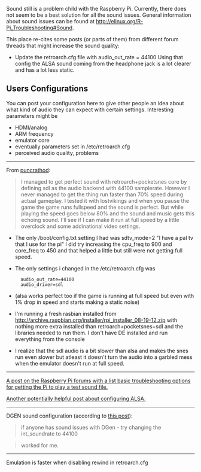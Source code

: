 Sound still is a problem child with the Raspberry Pi. Currently, there does not seem to be a best solution for all the sound issues. General information about sound issues can be found at http://elinux.org/R-Pi_Troubleshooting#Sound.

This place re-cites some posts (or parts of them) from different forum threads that might increase the sound quality:

* Update the retroarch.cfg file with audio_out_rate = 44100
Using that config the ALSA sound coming from the headphone jack is a lot clearer and has a lot less static.

## Users Configurations

You can post your configuration here to give other people an idea about what kind of audio they can expect with certain settings. Interesting parameters might be 
* HDMI/analog
* ARM frequency
* emulator core
* eventually parameters set in /etc/retroarch.cfg
* perceived audio quality, problems

***

From [puncrathod](http://www.raspberrypi.org/phpBB3/viewtopic.php?p=159708#p159708):
> I managed to get perfect sound with retroarch+pocketsnes core by defining sdl as the audio backend with 44100 samplerate. However I never managed to get the thing run faster than 70% speed during actual gameplay.
I tested it with lostvikings and when you pause the game the game runs fullspeed and the sound is perfect. But while playing the speed goes below 80% and the sound and music gets this echoing sound. I'll see if I can make it run at full speed by a little overclock and some addinational video settings.

* The only /boot/config.txt setting I had was sdtv_mode=2 "I have a pal tv that I use for the pi"
I did try increasing the cpu_freq to 900 and core_freq to 450 and that helped a little but still were not getting full speed.
* The only settings i changed in the /etc/retroarch.cfg was  

        audio_out_rate=44100
        audio_driver=sdl
* (alsa works perfect too if the game is running at full speed but even with 1% drop in speed and starts making a static noise)
* I'm running a fresh rasbian installed from http://archive.raspbian.org/installer/rpi_installer_08-19-12.zip with nothing more extra installed than retroarch+pocketsnes+sdl and the libraries needed to run them. I don't have DE installed and run everything from the console
* I realize that the sdl audio is a bit slower than alsa and makes the snes run even slower but atleast it doesn't turn the audio into a garbled mess when the emulator doesn't run at full speed.

***

[A post on the Raspberry Pi forums with a list basic troubleshooting options for getting the Pi to play a test sound file.](http://www.raspberrypi.org/phpBB3/viewtopic.php?p=234358#p234358)

[Another potentially helpful post about configuring ALSA.](http://www.raspberrypi.org/phpBB3/viewtopic.php?p=245126#p245126)

***

DGEN sound configuration (according to [this post](http://www.raspberrypi.org/phpBB3/viewtopic.php?p=207923#p207923)):

> if anyone has sound issues with DGen - try changing the int_soundrate to 44100

> worked for me.

***
Emulation is faster when disabling rewind in retroarch.cfg